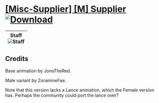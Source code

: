 # [\[Misc-Supplier\] \[M\] Supplier](./) [![Download](https://img.shields.io/badge/Download--red?style=social&logo=github)](https://minhaskamal.github.io/DownGit/#/home?url=https://github.com/Klokinator/FE-Repo/tree/main/Battle%20Animations%2FBards%2C%20Dancers%2C%20Suppliers%2C%20Misc%2F%5BMisc-Supplier%5D%20%5BM%5D%20Supplier)

| <b>Staff</b><br/><img alt="Staff" src="https://git.io/JnO57"/> |
| :---: |

## Credits

Base animation by JonoTheRed.

Male variant by ZoramineFae.

Note that this version lacks a Lance animation, which the Female version has. Perhaps the community could port the lance over?


